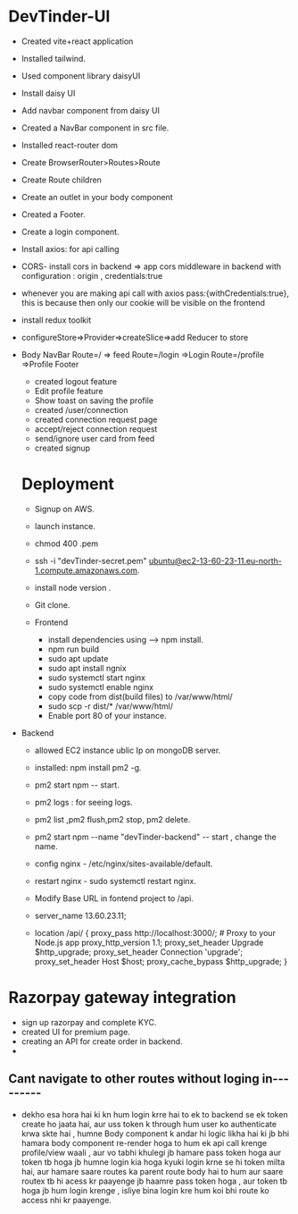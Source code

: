# DevTinder-UI
- Created vite+react application
- Installed tailwind.
- Used component library daisyUI
- Install daisy UI 
- Add navbar component from daisy UI
- Created a NavBar component in src file.
- Installed react-router dom
- Create BrowserRouter>Routes>Route
- Create Route children
- Create an outlet in your body component 
- Created a Footer.
- Create a login component.
- Install axios: for api calling
- CORS- install cors in backend => app cors middleware in backend with configuration : origin , credentials:true
- whenever you are making api call with axios pass:{withCredentials:true}, this is because then only our cookie will be visible on the frontend
- install redux toolkit
- configureStore=>Provider=>createSlice=>add Reducer to store 
- Body
    NavBar
      Route=/ => feed
      Route=/login =>Login
      Route=/profile =>Profile
    Footer 
  - created logout feature
  - Edit profile feature
  - Show toast on saving the profile
  - created /user/connection 
  - created connection request page
  - accept/reject connection request
  - send/ignore user card from feed
  - created signup 

  # Deployment
  - Signup on AWS.
  - launch instance.
  - chmod 400 <secret>.pem
  - ssh -i "devTinder-secret.pem" ubuntu@ec2-13-60-23-11.eu-north-1.compute.amazonaws.com.
  - install node version .
  - Git clone.
   
  - Frontend
     - install dependencies using --> npm install.
     - npm run build
     - sudo apt update
     - sudo apt install ngnix
     - sudo systemctl start nginx
     - sudo systemctl enable nginx
     - copy code from dist(build files) to /var/www/html/
     - sudo scp -r dist/* /var/www/html/
     - Enable port 80 of your instance.

 - Backend
    - allowed EC2 instance ublic Ip on mongoDB server.
    - installed: npm install pm2 -g.
    - pm2 start npm -- start.
    - pm2 logs : for seeing logs.
    - pm2 list ,pm2 flush<name>,pm2 stop<name>, pm2 delete<name>.
    - pm2 start npm --name "devTinder-backend" -- start , change the name.
    - config nginx - /etc/nginx/sites-available/default.
    - restart nginx - sudo systemctl restart nginx.
    - Modify Base URL in fontend project to /api.


    - server_name 13.60.23.11;

     -   location /api/ {
        proxy_pass http://localhost:3000/; # Proxy to your Node.js app
        proxy_http_version 1.1;
        proxy_set_header Upgrade $http_upgrade;
        proxy_set_header Connection 'upgrade';
        proxy_set_header Host $host;
        proxy_cache_bypass $http_upgrade;
    }   


  



  # Razorpay gateway integration
  - sign up razorpay and complete KYC.
  - created UI for premium page.
  - creating an API for create order in backend.
  - 


   

## Cant navigate to other routes without loging in---------

- dekho esa hora hai ki kn hum login krre hai to ek to backend se ek token create ho jaata hai, aur uss token k through hum user ko authenticate krwa skte hai , humne Body component k andar hi logic likha hai ki jb bhi hamara body component re-render hoga to hum ek api call krenge profile/view waali , aur vo tabhi khulegi jb hamare pass token hoga aur token tb hoga jb humne login kia hoga kyuki login krne se hi token milta hai, aur hamare saare routes ka parent route body hai to hum aur saare routex tb hi acess kr paayenge jb haamre pass token hoga , aur token tb hoga jb hum login krenge , isliye bina login kre hum koi bhi route ko access nhi kr paayenge.